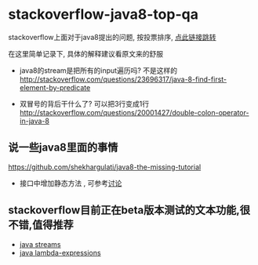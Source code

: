 # stackoverflow-java8-top-qa

stackoverflow上面对于java8提出的问题, 按投票排序, [点此链接跳转](http://stackoverflow.com/questions/tagged/java-8?sort=votes&pageSize=15)

在这里简单记录下, 具体的解释建议看原文来的舒服

- java8的stream是把所有的input遍历吗? 不是这样的
http://stackoverflow.com/questions/23696317/java-8-find-first-element-by-predicate

- 双冒号的背后干什么了? 可以把3行变成1行
http://stackoverflow.com/questions/20001427/double-colon-operator-in-java-8

## 说一些java8里面的事情

https://github.com/shekhargulati/java8-the-missing-tutorial

- 接口中增加静态方法 , 可参考[讨论](http://www.oschina.net/question/1580378_149995?sort=time)


## stackoverflow目前正在beta版本测试的文本功能,很不错,值得推荐

- [java streams](http://stackoverflow.com/documentation/java/88/streams)
- [java lambda-expressions](https://stackoverflow.com/documentation/java/91/lambda-expressions)


